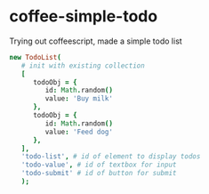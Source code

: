 # coffee-simple-todo
Trying out coffeescript, made a simple todo list



```coffee
new TodoList(
   # init with existing collection
   [   
      todoObj = {
         id: Math.random()
         value: 'Buy milk'
      },
      todoObj = {
         id: Math.random()
         value: 'Feed dog'
      },      
   ],
   'todo-list', # id of element to display todos
   'todo-value', # id of textbox for input
   'todo-submit' # id of button for submit
   );
 
